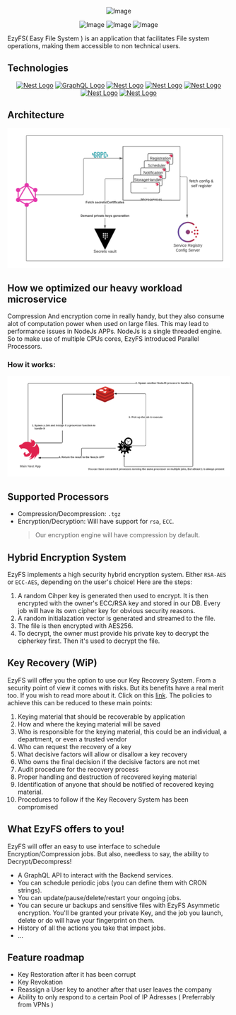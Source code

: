 <div align="center">

![Image](.github/assets/ezyfs_black_wbg.png)

</div>

<div align="center">

![Image](https://img.shields.io/github/workflow/status/Mellywins/EzyFS/Multi-version%20Node%20build)
![Image](https://img.shields.io/github/workflow/status/Mellywins/EzyFS/CodeQL?label=CodeQL)
![Image](https://img.shields.io/github/workflow/status/Mellywins/EzyFS/Docker%20Image%20CI?label=Docker%20Images)

</div>

EzyFS( Easy File System ) is an application that facilitates File system
operations, making them accessible to non technical users.

## Technologies

<div align="center">
  <a href="http://nestjs.com/" target="blank"><img src="https://nestjs.com/img/logo-small.svg" width="60" alt="Nest Logo" /></a>
  <a href="https://graphql.org/" target="blank"><img src="https://upload.wikimedia.org/wikipedia/commons/thumb/1/17/GraphQL_Logo.svg/512px-GraphQL_Logo.svg.png" width="60" alt="GraphQL Logo" /></a>
   <a href="https://www.consul.io/" target="blank"><img src="https://www.vectorlogo.zone/logos/consulio/consulio-icon.svg" width="60" alt="Nest Logo" /></a>
   <a href="https://www.postgresql.org/" target="blank"><img src="https://upload.wikimedia.org/wikipedia/commons/thumb/2/29/Postgresql_elephant.svg/540px-Postgresql_elephant.svg.png" width="60" alt="Nest Logo" /></a>
   <a href="https://redis.io/" target="blank"><img src="https://www.vectorlogo.zone/logos/redis/redis-icon.svg" width="60" alt="Nest Logo" /></a>
   <a href="https://www.vaultproject.io/" target="blank"><img src="https://cdn.worldvectorlogo.com/logos/vault-enterprise.svg" width="60" alt="Nest Logo" /></a>
   <a href="https://grpc.io/" target="blank"><img src="https://www.vectorlogo.zone/logos/grpcio/grpcio-icon.svg" width="60" height="" alt="Nest Logo" /></a>
   
</div>

## Architecture

<div align="center">

![Image](./docs/assets/Architecture_overview.png)

</div>

## How we optimized our heavy workload microservice

Compression And encryption come in really handy, but they also consume alot of
computation power when used on large files. This may lead to performance issues
in NodeJs APPs. NodeJs is a single threaded engine. So to make use of multiple
CPUs cores, EzyFS introduced Parallel Processors.

### How it works:

![Image](./docs/assets/under_the_hood.png)

## Supported Processors

- Compression/Decompression: `.tgz`
- Encryption/Decryption: Will have support for `rsa`, `ECC`.
  > Our encryption engine will have compression by default.

## Hybrid Encryption System

EzyFS implements a high security hybrid encryption system. Either `RSA-AES` or
`ECC-AES`, depending on the user's choice! Here are the steps:

1. A random Cihper key is generated then used to encrypt. It is then encrypted
   with the owner's ECC/RSA key and stored in our DB. Every job will have its
   own cipher key for obvious security reasons.
2. A random initialazation vector is generated and streamed to the file.
3. The file is then encrypted with AES256.
4. To decrypt, the owner must provide his private key to decrypt the cipherkey
   first. Then it's used to decrypt the file.

## Key Recovery (WiP)

EzyFS will offer you the option to use our Key Recovery System. From a security
point of view it comes with risks. But its benefits have a real merit too. If
you wish to read more about it. Click on this
[link](https://www.giac.org/paper/gsec/4355/encryption-key-recovery/107336). The
policies to achieve this can be reduced to these main points:

1. Keying material that should be recoverable by application
2. How and where the keying material will be saved
3. Who is responsible for the keying material, this could be an individual, a
   department, or even a trusted vendor
4. Who can request the recovery of a key
5. What decisive factors will allow or disallow a key recovery
6. Who owns the final decision if the decisive factors are not met
7. Audit procedure for the recovery process
8. Proper handling and destruction of recovered keying material
9. Identification of anyone that should be notified of recovered keying
   material.
10. Procedures to follow if the Key Recovery System has been compromised

## What EzyFS offers to you!

EzyFS will offer an easy to use interface to schedule Encryption/Compression
jobs. But also, needless to say, the ability to Decrypt/Decompress!

- A GraphQL API to interact with the Backend services.
- You can schedule periodic jobs (you can define them with CRON strings).
- You can update/pause/delete/restart your ongoing jobs.
- You can secure ur backups and sensitive files with EzyFS Asymmetic encryption.
  You'll be granted your private Key, and the job you launch, delete or do will
  have your fingerprint on them.
- History of all the actions you take that impact jobs.
- ...

## Feature roadmap

- Key Restoration after it has been corrupt
- Key Revokation
- Reassign a User key to another after that user leaves the company
- Ability to only respond to a certain Pool of IP Adresses ( Preferrably from
  VPNs )
